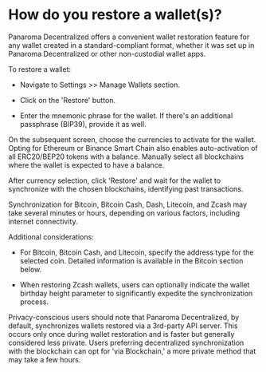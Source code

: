 # How do you restore a wallet(s)?

Panaroma Decentralized offers a convenient wallet restoration feature for any wallet created in a standard-compliant format, whether it was set up in Panaroma Decentralized or other non-custodial wallet apps. 

To restore a wallet: 

- Navigate to Settings >> Manage Wallets section. 

- Click on the 'Restore' button. 

- Enter the mnemonic phrase for the wallet. If there's an additional passphrase (BIP39), provide it as well. 

On the subsequent screen, choose the currencies to activate for the wallet. Opting for Ethereum or Binance Smart Chain also enables auto-activation of all ERC20/BEP20 tokens with a balance. Manually select all blockchains where the wallet is expected to have a balance. 

After currency selection, click 'Restore' and wait for the wallet to synchronize with the chosen blockchains, identifying past transactions. 

Synchronization for Bitcoin, Bitcoin Cash, Dash, Litecoin, and Zcash may take several minutes or hours, depending on various factors, including internet connectivity. 

Additional considerations: 

- For Bitcoin, Bitcoin Cash, and Litecoin, specify the address type for the selected coin. Detailed information is available in the Bitcoin section below. 

- When restoring Zcash wallets, users can optionally indicate the wallet birthday height parameter to significantly expedite the synchronization process. 

Privacy-conscious users should note that Panaroma Decentralized, by default, synchronizes wallets restored via a 3rd-party API server. This occurs only once during wallet restoration and is faster but generally considered less private. Users preferring decentralized synchronization with the blockchain can opt for 'via Blockchain,' a more private method that may take a few hours. 

